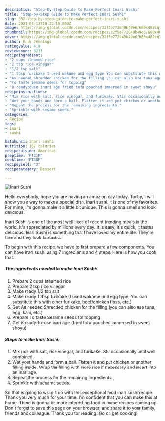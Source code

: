 ```yaml
---
description: "Step-by-Step Guide to Make Perfect Inari Sushi"
title: "Step-by-Step Guide to Make Perfect Inari Sushi"
slug: 352-step-by-step-guide-to-make-perfect-inari-sushi
date: 2021-04-12T10:22:19.809Z
image: https://img-global.cpcdn.com/recipes/32f5e772849b49e6/680x482cq70/inari-sushi-recipe-main-photo.jpg
thumbnail: https://img-global.cpcdn.com/recipes/32f5e772849b49e6/680x482cq70/inari-sushi-recipe-main-photo.jpg
cover: https://img-global.cpcdn.com/recipes/32f5e772849b49e6/680x482cq70/inari-sushi-recipe-main-photo.jpg
author: Erik Jennings
ratingvalue: 4.9
reviewcount: 3211
recipeingredient:
- "2 cups steamed rice"
- "2 tsp rice vinegar"
- "1/2 tsp salt"
- "1 tbsp furikake I used wakame and egg type You can substitute this with other furikake beefchicken floss etc"
- "As needed Shredded chicken for the filling you can also use tuna egg kani etc"
- "To taste Sesame seeds for topping"
- "8 readytouse inari age fried tofu pouched immersed in sweet shoyu"
recipeinstructions:
- "Mix rice with salt, rice vinegar, and furikake. Stir occasionally until well combined."
- "Wet your hands and form a ball. Flatten it and put chicken or another filling inside. Wrap the filling with more rice if necessary and insert into an inari age."
- "Repeat the process for the remaining ingredients."
- "Sprinkle with sesame seeds."
categories:
- Recipe
tags:
- inari
- sushi

katakunci: inari sushi 
nutrition: 167 calories
recipecuisine: American
preptime: "PT21M"
cooktime: "PT38M"
recipeyield: "2"
recipecategory: Dessert

---
```



![Inari Sushi](https://img-global.cpcdn.com/recipes/32f5e772849b49e6/680x482cq70/inari-sushi-recipe-main-photo.jpg)

Hello everybody, hope you are having an amazing day today. Today, I will show you a way to make a special dish, inari sushi. It is one of my favorites. For mine, I'm gonna make it a little bit unique. This is gonna smell and look delicious.



Inari Sushi is one of the most well liked of recent trending meals in the world. It's appreciated by millions every day. It is easy, it's quick, it tastes delicious. Inari Sushi is something that I have loved my entire life. They're fine and they look fantastic.


To begin with this recipe, we have to first prepare a few components. You can have inari sushi using 7 ingredients and 4 steps. Here is how you cook that.

<!--inarticleads1-->

##### The ingredients needed to make Inari Sushi:

1. Prepare 2 cups steamed rice
1. Prepare 2 tsp rice vinegar
1. Make ready 1/2 tsp salt
1. Make ready 1 tbsp furikake (I used wakame and egg type. You can substitute this with other furikake, beef/chicken floss, etc.)
1. Get As needed Shredded chicken for the filling (you can also use tuna, egg, kani, etc.)
1. Prepare To taste Sesame seeds for topping
1. Get 8 ready-to-use inari age (fried tofu pouched immersed in sweet shoyu)




<!--inarticleads2-->

##### Steps to make Inari Sushi:

1. Mix rice with salt, rice vinegar, and furikake. Stir occasionally until well combined.
1. Wet your hands and form a ball. Flatten it and put chicken or another filling inside. Wrap the filling with more rice if necessary and insert into an inari age.
1. Repeat the process for the remaining ingredients.
1. Sprinkle with sesame seeds.




So that is going to wrap it up with this exceptional food inari sushi recipe. Thank you very much for your time. I'm confident that you can make this at home. There is gonna be more interesting food in home recipes coming up. Don't forget to save this page on your browser, and share it to your family, friends and colleague. Thank you for reading. Go on get cooking!
